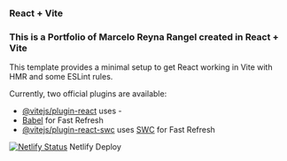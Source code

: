### React + Vite

### This is a Portfolio of Marcelo Reyna Rangel created in React + Vite

This template provides a minimal setup to get React working in Vite with HMR and some ESLint rules.

Currently, two official plugins are available:

- [@vitejs/plugin-react](https://github.com/vitejs/vite-plugin-react/blob/main/packages/plugin-react/README.md) uses -  
- [Babel](https://babeljs.io/) for Fast Refresh
- [@vitejs/plugin-react-swc](https://github.com/vitejs/vite-plugin-react-swc) uses [SWC](https://swc.rs/) for Fast Refresh

[![Netlify Status](https://api.netlify.com/api/v1/badges/4bf5c3e5-19c1-44cf-95b3-4860f3fe0c62/deploy-status)](https://app.netlify.com/sites/marcelo-react/deploys) Netlify Deploy

